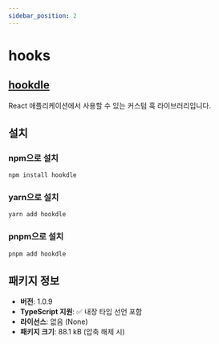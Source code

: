 ```yaml
---
sidebar_position: 2
---
```


# hooks

## [hookdle](https://www.npmjs.com/package/hookdle)

React 애플리케이션에서 사용할 수 있는 커스텀 훅 라이브러리입니다.

## 설치

### npm으로 설치

```bash
npm install hookdle
```

### yarn으로 설치

```bash
yarn add hookdle
```

### pnpm으로 설치

```bash
pnpm add hookdle
```

## 패키지 정보

- **버전**: 1.0.9
- **TypeScript 지원**: ✅ 내장 타입 선언 포함
- **라이선스**: 없음 (None)
- **패키지 크기**: 88.1 kB (압축 해제 시)
